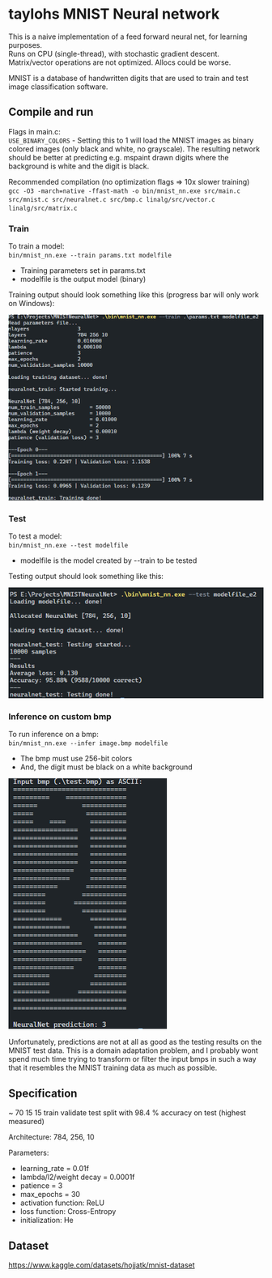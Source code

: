# taylohs MNIST Neural network

This is a naive implementation of a feed forward neural net, for learning purposes.  
Runs on CPU (single-thread), with stochastic gradient descent. Matrix/vector operations are not optimized. Allocs could be worse.  

MNIST is a database of handwritten digits that are used to train and test image classification software.

## Compile and run
Flags in main.c:  
`USE_BINARY_COLORS` - Setting this to 1 will load the MNIST images as binary colored images (only black and white, no grayscale). The resulting network should be better at predicting e.g. mspaint drawn digits where the background is white and the digit is black.

Recommended compilation (no optimization flags => 10x slower training)   
`gcc -O3 -march=native -ffast-math -o bin/mnist_nn.exe src/main.c src/mnist.c src/neuralnet.c src/bmp.c linalg/src/vector.c linalg/src/matrix.c`
 
### Train
To train a model:  
`bin/mnist_nn.exe --train params.txt modelfile`  
* Training parameters set in params.txt
* modelfile is the output model (binary)

Training output should look something like this (progress bar will only work on Windows):  

![train_img](./img/train.png)

### Test
To test a model:  
`bin/mnist_nn.exe --test modelfile`  
* modelfile is the model created by --train to be tested

Testing output should look something like this:  

![test_img](./img/test.png)

### Inference on custom bmp
To run inference on a bmp:  
`bin/mnist_nn.exe --infer image.bmp modelfile`

* The bmp must use 256-bit colors
* And, the digit must be black on a white background

![infer_img](./img/infer.png)

Unfortunately, predictions are not at all as good as the testing results on the MNIST test data. This is a domain adaptation problem, and I probably wont spend much time trying to transform or filter the input bmps in such a way that it resembles the MNIST training data as much as possible.

## Specification
~ 70 15 15 train validate test split with 98.4 % accuracy on test (highest measured)  

Architecture: 784, 256, 10  

Parameters:
* learning_rate = 0.01f
* lambda/l2/weight decay = 0.0001f
* patience = 3
* max_epochs = 30
* activation function: ReLU
* loss function: Cross-Entropy
* initialization: He

## Dataset
https://www.kaggle.com/datasets/hojjatk/mnist-dataset
